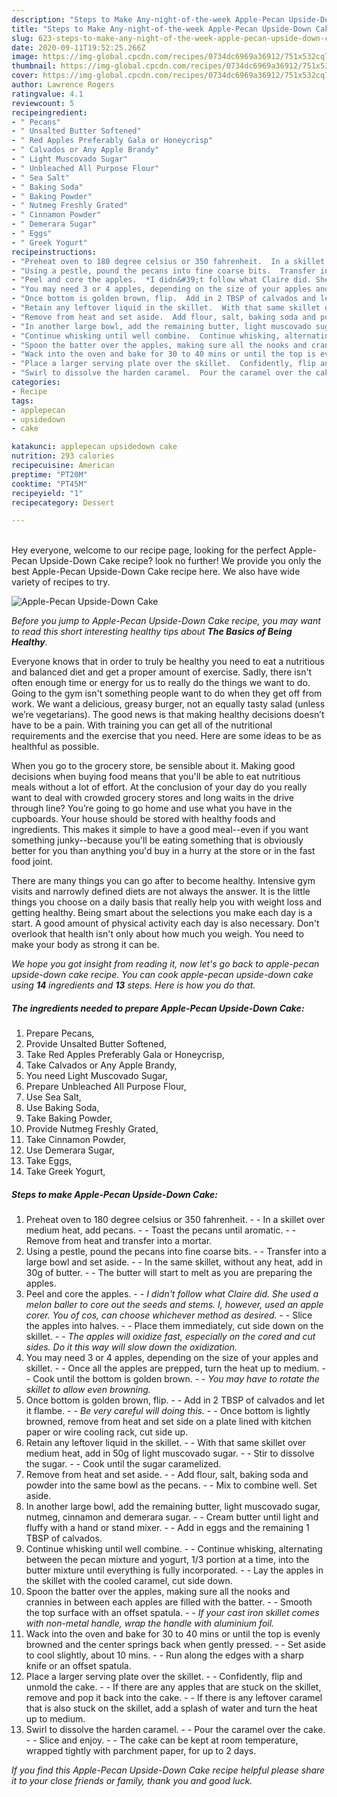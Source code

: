 ```yaml
---
description: "Steps to Make Any-night-of-the-week Apple-Pecan Upside-Down Cake"
title: "Steps to Make Any-night-of-the-week Apple-Pecan Upside-Down Cake"
slug: 623-steps-to-make-any-night-of-the-week-apple-pecan-upside-down-cake
date: 2020-09-11T19:52:25.266Z
image: https://img-global.cpcdn.com/recipes/0734dc6969a36912/751x532cq70/apple-pecan-upside-down-cake-recipe-main-photo.jpg
thumbnail: https://img-global.cpcdn.com/recipes/0734dc6969a36912/751x532cq70/apple-pecan-upside-down-cake-recipe-main-photo.jpg
cover: https://img-global.cpcdn.com/recipes/0734dc6969a36912/751x532cq70/apple-pecan-upside-down-cake-recipe-main-photo.jpg
author: Lawrence Rogers
ratingvalue: 4.1
reviewcount: 5
recipeingredient:
- " Pecans"
- " Unsalted Butter Softened"
- " Red Apples Preferably Gala or Honeycrisp"
- " Calvados or Any Apple Brandy"
- " Light Muscovado Sugar"
- " Unbleached All Purpose Flour"
- " Sea Salt"
- " Baking Soda"
- " Baking Powder"
- " Nutmeg Freshly Grated"
- " Cinnamon Powder"
- " Demerara Sugar"
- " Eggs"
- " Greek Yogurt"
recipeinstructions:
- "Preheat oven to 180 degree celsius or 350 fahrenheit.  In a skillet over medium heat, add pecans.  Toast the pecans until aromatic.  Remove from heat and transfer into a mortar."
- "Using a pestle, pound the pecans into fine coarse bits.  Transfer into a large bowl and set aside.  In the same skillet, without any heat, add in 30g of butter.  The butter will start to melt as you are preparing the apples."
- "Peel and core the apples.  *I didn&#39;t follow what Claire did. She used a melon baller to core out the seeds and stems. I, however, used an apple corer. You of cos, can choose whichever method as desired.*  Slice the apples into halves.  Place them immediately, cut side down on the skillet.  *The apples will oxidize fast, especially on the cored and cut sides. Do it this way will slow down the oxidization.*"
- "You may need 3 or 4 apples, depending on the size of your apples and skillet.  Once all the apples are prepped, turn the heat up to medium.  Cook until the bottom is golden brown.  *You may have to rotate the skillet to allow even browning.*"
- "Once bottom is golden brown, flip.  Add in 2 TBSP of calvados and let it flambe.  *Be very careful will doing this.*  Once bottom is lightly browned, remove from heat and set side on a plate lined with kitchen paper or wire cooling rack, cut side up."
- "Retain any leftover liquid in the skillet.  With that same skillet over medium heat, add in 50g of light muscovado sugar.  Stir to dissolve the sugar.  Cook until the sugar caramelized."
- "Remove from heat and set aside.  Add flour, salt, baking soda and powder into the same bowl as the pecans.  Mix to combine well. Set aside."
- "In another large bowl, add the remaining butter, light muscovado sugar, nutmeg, cinnamon and demerara sugar.  Cream butter until light and fluffy with a hand or stand mixer.  Add in eggs and the remaining 1 TBSP of calvados."
- "Continue whisking until well combine.  Continue whisking, alternating between the pecan mixture and yogurt, 1/3 portion at a time, into the butter mixture until everything is fully incorporated.  Lay the apples in the skillet with the cooled caramel, cut side down."
- "Spoon the batter over the apples, making sure all the nooks and crannies in between each apples are filled with the batter.  Smooth the top surface with an offset spatula.  *If your cast iron skillet comes with non-metal handle, wrap the handle with aluminium foil.*"
- "Wack into the oven and bake for 30 to 40 mins or until the top is evenly browned and the center springs back when gently pressed.  Set aside to cool slightly, about 10 mins.  Run along the edges with a sharp knife or an offset spatula."
- "Place a larger serving plate over the skillet.  Confidently, flip and unmold the cake.  If there are any apples that are stuck on the skillet, remove and pop it back into the cake.  If there is any leftover caramel that is also stuck on the skillet, add a splash of water and turn the heat up to medium."
- "Swirl to dissolve the harden caramel.  Pour the caramel over the cake.  Slice and enjoy.  The cake can be kept at room temperature, wrapped tightly with parchment paper, for up to 2 days."
categories:
- Recipe
tags:
- applepecan
- upsidedown
- cake

katakunci: applepecan upsidedown cake 
nutrition: 293 calories
recipecuisine: American
preptime: "PT20M"
cooktime: "PT45M"
recipeyield: "1"
recipecategory: Dessert

---
```

<br>
Hey everyone, welcome to our recipe page, looking for the perfect Apple-Pecan Upside-Down Cake recipe? look no further! We provide you only the best Apple-Pecan Upside-Down Cake recipe here. We also have wide variety of recipes to try.
<br>


![Apple-Pecan Upside-Down Cake](https://img-global.cpcdn.com/recipes/0734dc6969a36912/751x532cq70/apple-pecan-upside-down-cake-recipe-main-photo.jpg)

<i>Before you jump to Apple-Pecan Upside-Down Cake recipe, you may want to read this short interesting healthy tips about <strong>The Basics of Being Healthy</strong>.</i>

Everyone knows that in order to truly be healthy you need to eat a nutritious and balanced diet and get a proper amount of exercise. Sadly, there isn't often enough time or energy for us to really do the things we want to do. Going to the gym isn't something people want to do when they get off from work. We want a delicious, greasy burger, not an equally tasty salad (unless we’re vegetarians). The good news is that making healthy decisions doesn’t have to be a pain. With training you can get all of the nutritional requirements and the exercise that you need. Here are some ideas to be as healthful as possible.

When you go to the grocery store, be sensible about it. Making good decisions when buying food means that you'll be able to eat nutritious meals without a lot of effort. At the conclusion of your day do you really want to deal with crowded grocery stores and long waits in the drive through line? You’re going to go home and use what you have in the cupboards. Your house should be stored with healthy foods and ingredients. This makes it simple to have a good meal--even if you want something junky--because you'll be eating something that is obviously better for you than anything you'd buy in a hurry at the store or in the fast food joint.

There are many things you can go after to become healthy. Intensive gym visits and narrowly defined diets are not always the answer. It is the little things you choose on a daily basis that really help you with weight loss and getting healthy. Being smart about the selections you make each day is a start. A good amount of physical activity each day is also necessary. Don't overlook that health isn't only about how much you weigh. You need to make your body as strong it can be. 


<i>We hope you got insight from reading it, now let's go back to apple-pecan upside-down cake recipe. You can cook apple-pecan upside-down cake using <strong>14</strong> ingredients and <strong>13</strong> steps. Here is how you do that.
</i>

##### The ingredients needed to prepare Apple-Pecan Upside-Down Cake:

1. Prepare  Pecans,
1. Provide  Unsalted Butter Softened,
1. Take  Red Apples Preferably Gala or Honeycrisp,
1. Take  Calvados or Any Apple Brandy,
1. You need  Light Muscovado Sugar,
1. Prepare  Unbleached All Purpose Flour,
1. Use  Sea Salt,
1. Use  Baking Soda,
1. Take  Baking Powder,
1. Provide  Nutmeg Freshly Grated,
1. Take  Cinnamon Powder,
1. Use  Demerara Sugar,
1. Take  Eggs,
1. Take  Greek Yogurt,


##### Steps to make Apple-Pecan Upside-Down Cake:

1. Preheat oven to 180 degree celsius or 350 fahrenheit. -  - In a skillet over medium heat, add pecans. -  - Toast the pecans until aromatic. -  - Remove from heat and transfer into a mortar.
1. Using a pestle, pound the pecans into fine coarse bits. -  - Transfer into a large bowl and set aside. -  - In the same skillet, without any heat, add in 30g of butter. -  - The butter will start to melt as you are preparing the apples.
1. Peel and core the apples. -  - *I didn&#39;t follow what Claire did. She used a melon baller to core out the seeds and stems. I, however, used an apple corer. You of cos, can choose whichever method as desired.* -  - Slice the apples into halves. -  - Place them immediately, cut side down on the skillet. -  - *The apples will oxidize fast, especially on the cored and cut sides. Do it this way will slow down the oxidization.*
1. You may need 3 or 4 apples, depending on the size of your apples and skillet. -  - Once all the apples are prepped, turn the heat up to medium. -  - Cook until the bottom is golden brown. -  - *You may have to rotate the skillet to allow even browning.*
1. Once bottom is golden brown, flip. -  - Add in 2 TBSP of calvados and let it flambe. -  - *Be very careful will doing this.* -  - Once bottom is lightly browned, remove from heat and set side on a plate lined with kitchen paper or wire cooling rack, cut side up.
1. Retain any leftover liquid in the skillet. -  - With that same skillet over medium heat, add in 50g of light muscovado sugar. -  - Stir to dissolve the sugar. -  - Cook until the sugar caramelized.
1. Remove from heat and set aside. -  - Add flour, salt, baking soda and powder into the same bowl as the pecans. -  - Mix to combine well. Set aside.
1. In another large bowl, add the remaining butter, light muscovado sugar, nutmeg, cinnamon and demerara sugar. -  - Cream butter until light and fluffy with a hand or stand mixer. -  - Add in eggs and the remaining 1 TBSP of calvados.
1. Continue whisking until well combine. -  - Continue whisking, alternating between the pecan mixture and yogurt, 1/3 portion at a time, into the butter mixture until everything is fully incorporated. -  - Lay the apples in the skillet with the cooled caramel, cut side down.
1. Spoon the batter over the apples, making sure all the nooks and crannies in between each apples are filled with the batter. -  - Smooth the top surface with an offset spatula. -  - *If your cast iron skillet comes with non-metal handle, wrap the handle with aluminium foil.*
1. Wack into the oven and bake for 30 to 40 mins or until the top is evenly browned and the center springs back when gently pressed. -  - Set aside to cool slightly, about 10 mins. -  - Run along the edges with a sharp knife or an offset spatula.
1. Place a larger serving plate over the skillet. -  - Confidently, flip and unmold the cake. -  - If there are any apples that are stuck on the skillet, remove and pop it back into the cake. -  - If there is any leftover caramel that is also stuck on the skillet, add a splash of water and turn the heat up to medium.
1. Swirl to dissolve the harden caramel. -  - Pour the caramel over the cake. -  - Slice and enjoy. -  - The cake can be kept at room temperature, wrapped tightly with parchment paper, for up to 2 days.


<i>If you find this Apple-Pecan Upside-Down Cake recipe helpful please share it to your close friends or family, thank you and good luck.</i>
